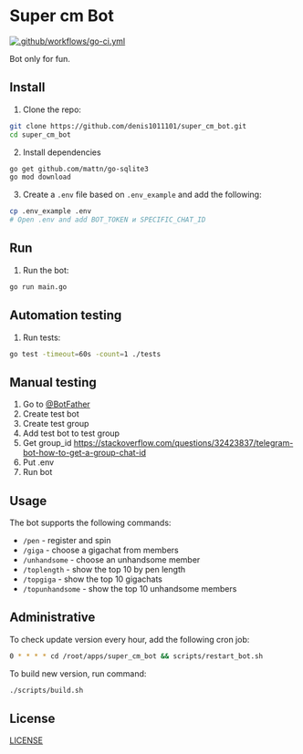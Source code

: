 # Super cm Bot

[![.github/workflows/go-ci.yml](https://github.com/denis1011101/super_cm_bot/actions/workflows/go-ci.yml/badge.svg)](https://github.com/denis1011101/super_cm_bot/actions/workflows/go-ci.yml)

Bot only for fun.

## Install

1. Clone the repo:
```sh
git clone https://github.com/denis1011101/super_cm_bot.git
cd super_cm_bot
```

2. Install dependencies
```sh
go get github.com/mattn/go-sqlite3
go mod download
```

3. Create a `.env` file based on `.env_example` and add the following:
```sh
cp .env_example .env
# Open .env and add BOT_TOKEN и SPECIFIC_CHAT_ID
```

## Run

1. Run the bot:
```sh
go run main.go
```

## Automation testing

1. Run tests:
```sh
go test -timeout=60s -count=1 ./tests
```

## Manual testing

1. Go to [@BotFather](https://t.me/BotFather)
2. Create test bot
3. Create test group
4. Add test bot to test group
5. Get group_id https://stackoverflow.com/questions/32423837/telegram-bot-how-to-get-a-group-chat-id
6. Put .env
7. Run bot

## Usage

The bot supports the following commands:
- `/pen`           - register and spin
- `/giga`          - choose a gigachat from members
- `/unhandsome`    - choose an unhandsome member
- `/toplength`     - show the top 10 by pen length
- `/topgiga`       - show the top 10 gigachats
- `/topunhandsome` - show the top 10 unhandsome members


## Administrative

To check update version every hour, add the following cron job:

```sh
0 * * * * cd /root/apps/super_cm_bot && scripts/restart_bot.sh
```

To build new version, run command:
```sh
./scripts/build.sh
```

## License

[LICENSE](LICENSE)
